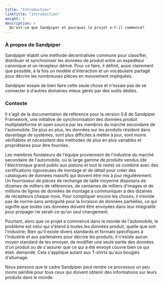 ```yaml
---
title: "Introduction"
linkTitle: "Introduction"
weight: 1
description: >
  Qu'est-ce que Sandpiper et pourquoi le projet a-t-il commencé?
---
```


### À propos de Sandpiper

Sandpiper établit une méthode décentralisée commune pour classifier, distribuer et synchroniser les données de produit entre un expéditeur canonique et un récepteur dérivé. Pour ce faire, il définit, aussi clairement que possible, à la fois un modèle d'interaction et un vocabulaire partagé pour décrire les nombreuses pièces en mouvement impliquées.

Sandpiper essaie de bien faire cette seule chose et n'essaie pas de se connecter à d'autres domaines mieux gérés par des outils dédiés.

### Contexte

Il s'agit de la documentation de référence pour la version 0.8 de Sandpiper Framework, une initiative de synchronisation des données produit multiplateforme et open source par les membres du marché secondaire de l'automobile. De plus en plus, les données sur les produits résident dans davantage de systèmes, sont plus difficiles à mettre à jour, sont moins vérifiables et nécessitent des méthodes de plus en plus variables et propriétaires pour être fournies.

Les membres fondateurs de l'équipe proviennent de l'industrie du marché secondaire de l'automobile, où la large gamme de produits vendus (de l'électronique grand public aux pistons et tout le reste) se combine avec des certifications rigoureuses de montage et de détail pour créer des catalogues de données massifs qui doivent être mis à jour régulièrement. Un fournisseur de pièces de rechange de taille moyenne disposera de dizaines de milliers de références, de centaines de milliers d'images et de millions de lignes de données de montage à communiquer à des dizaines de récepteurs chaque mois. Pour compliquer encore les choses, il n’existe pas de norme sans ambiguïté pour la livraison de données partielles, ce qui signifie que toutes ces données doivent être envoyées dans leur intégralité pour propager ne serait-ce qu’un seul changement.

Pourtant, alors que ce projet a commencé dans le monde de l'automobile, le problème est celui qui s'étend à toutes les données produit, quelle que soit l'industrie; Bien qu'il existe divers standards et formats spécifiques à l'industrie et aux partenaires pour décrire les produits, il n'existe aucun moyen standard de les envoyer, de modifier une seule partie des données d'un produit ou de s'assurer que ce qui a été envoyé couvre bien ce qui était. demandé. Cela s'applique autant aux T-shirts qu'aux bougies d'allumage.

Nous pensons que le cadre Sandpiper peut rendre ce processus un peu moins pénible pour tous ceux qui doivent obtenir des informations sur leurs produits dans le monde.
